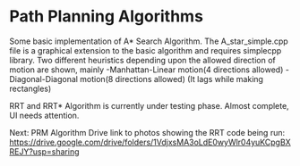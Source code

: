 # Path Planning Algorithms

Some basic implementation of A* Search Algorithm. The A_star_simple.cpp file is a graphical extension to the basic algorithm and requires simplecpp library.
Two different heuristics depending upon the allowed direction of motion are shown, mainly 
-Manhattan-Linear motion(4 directions allowed)
-Diagonal-Diagonal motion(8 directions allowed)
(It lags while making rectangles)

RRT and RRT* Algorithm is currently under testing phase.
Almost complete, UI needs attention.

Next: PRM Algorithm
Drive link to photos showing the RRT code being run:
https://drive.google.com/drive/folders/1VdjxsMA3oLdE0wyWlr04yuKCpgBXREJY?usp=sharing
